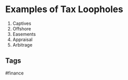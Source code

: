 # Examples of Tax Loopholes 

1. Captives
2. Offshore
3. Easements
4. Appraisal
5. Arbitrage

## Tags
#finance
